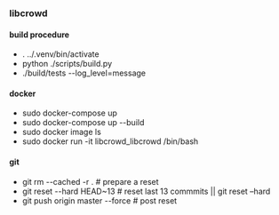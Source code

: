 ### libcrowd

#### build procedure
- . ../.venv/bin/activate
- python ./scripts/build.py
- ./build/tests --log_level=message

#### docker
- sudo docker-compose up
- sudo docker-compose up --build
- sudo docker image ls
- sudo docker run -it libcrowd_libcrowd /bin/bash

#### git
- git rm --cached -r . # prepare a reset
- git reset --hard HEAD~13 # reset last 13 commmits || git reset –hard <commit-hash>
- git push origin master --force # post reset
